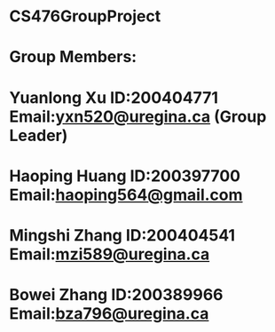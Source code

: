 # CS476GroupProject

# Group Members:
#
#  Yuanlong Xu ID:200404771 Email:yxn520@uregina.ca (Group Leader)
#
#  Haoping Huang ID:200397700 Email:haoping564@gmail.com
#
#  Mingshi Zhang ID:200404541 Email:mzi589@uregina.ca
#
#  Bowei Zhang ID:200389966 Email:bza796@uregina.ca
